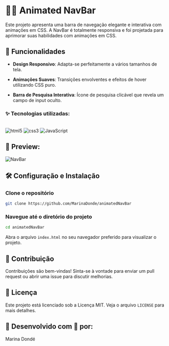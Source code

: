 # 🏄‍♀️ Animated NavBar

Este projeto apresenta uma barra de navegação elegante e interativa com animações em CSS. A NavBar é totalmente responsiva e foi projetada para aprimorar suas habilidades com animações em CSS.

## 🌟 Funcionalidades

* **Design Responsivo**: Adapta-se perfeitamente a vários tamanhos de tela.

* **Animações Suaves**: Transições envolventes e efeitos de hover utilizando CSS puro.
* **Barra de Pesquisa Interativa**: Ícone de pesquisa clicável que revela um campo de input oculto.

### ✨ Tecnologias utilizadas:

<div style="display: inline_block"><br/>
    <img align="center" alt="html5" src="https://img.shields.io/badge/HTML5-E34F26?style=for-the-badge&logo=html5&logoColor=white"/>
    <img align="center" alt="css3" src="https://img.shields.io/badge/CSS3-1572B6?style=for-the-badge&logo=css3&logoColor=white"/>   
    <img align="center" alt="JavaScript" src="https://img.shields.io/badge/JavaScript-F7DF1E?style=for-the-badge&logo=javascript&logoColor=black"/>
</div>

## 📸 Preview:

![NavBar](https://i.imgur.com/UVha5ce.png)

## 🛠️ Configuração e Instalação

### Clone o repositório

```sh
git clone https://github.com/MarinaDonde/animatedNavBar
```

### Navegue até o diretório do projeto

```sh
cd animatedNavBar
```

Abra o arquivo `index.html` no seu navegador preferido para visualizar o projeto.

## 🤝 Contribuição

Contribuições são bem-vindas! Sinta-se à vontade para enviar um pull request ou abrir uma issue para discutir melhorias.

## 📜 Licença

Este projeto está licenciado sob a Licença MIT. Veja o arquivo `LICENSE` para mais detalhes.


## 🔹 Desenvolvido com 💙 por:

Marina Dondé
